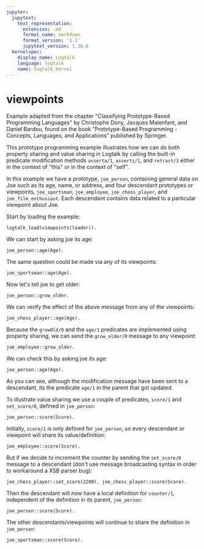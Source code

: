 ```yaml
---
jupyter:
  jupytext:
    text_representation:
      extension: .md
      format_name: markdown
      format_version: '1.1'
      jupytext_version: 1.16.6
  kernelspec:
    display_name: Logtalk
    language: logtalk
    name: logtalk_kernel
---
```


<!--
________________________________________________________________________

This file is part of Logtalk <https://logtalk.org/>  
SPDX-FileCopyrightText: 1998-2025 Paulo Moura <pmoura@logtalk.org>  
SPDX-License-Identifier: Apache-2.0

Licensed under the Apache License, Version 2.0 (the "License");
you may not use this file except in compliance with the License.
You may obtain a copy of the License at

    http://www.apache.org/licenses/LICENSE-2.0

Unless required by applicable law or agreed to in writing, software
distributed under the License is distributed on an "AS IS" BASIS,
WITHOUT WARRANTIES OR CONDITIONS OF ANY KIND, either express or implied.
See the License for the specific language governing permissions and
limitations under the License.
________________________________________________________________________
-->

# viewpoints

Example adapted from the chapter "Classifying Prototype-Based Programming
Languages" by Christophe Dony, Jacques Malenfant, and Daniel Bardou, found 
on the book "Prototype-Based Programming - Concepts, Languages, and 
Applications" published by Springer.

This prototype programming example illustrates how we can do both property 
sharing and value sharing in Logtalk by calling the built-in predicate 
modification methods `asserta/1`, `assertz/1`, and `retract/1` either in
the context of "this" or in the context of "self".

In this example we have a prototype, `joe_person`, containing general data
on Joe such as its age, name, or address, and four descendant prototypes
or viewpoints, `joe_sportsman`, `joe_employee`, `joe_chess_player`, and
`joe_film_enthusiast`. Each descendant contains data related to a particular
viewpoint about Joe.

Start by loading the example:

```logtalk
logtalk_load(viewpoints(loader)).
```

<!--
true.
-->

We can start by asking joe its age:

```logtalk
joe_person::age(Age).
```

<!--
Age = 30.
-->

The same question could be made via any of its viewpoints:

```logtalk
joe_sportsman::age(Age).
```

<!--
Age = 30
-->

Now let's tell joe to get older:

```logtalk
joe_person::grow_older.
```

<!--
true.
-->

We can verify the effect of the above message from any of the viewpoints:

```logtalk
joe_chess_player::age(Age).
```

<!--
Age = 31
-->

Because the `growOld/0` and the `age/1` predicates are implemented using 
property sharing, we can send the `grow_older/0` message to any viewpoint:

```logtalk
joe_employee::grow_older.
```

<!--
true.
-->

We can check this by asking joe its age:

```logtalk
joe_person::age(Age).
```

<!--
Age = 32
-->

As you can see, although the modification message have been sent to a 
descendant, its the predicate `age/1` in the parent that got updated.

To illustrate value sharing we use a couple of predicates, `score/1`
and `set_score/0`, defined in `joe_person`:

```logtalk
joe_person::score(Score).
```

<!--
Score = 0.
-->

Initially, `score/1` is only defined for `joe_person`, so every descendant 
or viewpoint will share its value/definition:

```logtalk
joe_employee::score(Score).
```

<!--
Score = 0.
-->

But if we decide to increment the counter by sending the `set_score/0` message
to a descendant (don't use message broadcasting syntax in order to workaround
a XSB parser bug):

```logtalk
joe_chess_player::set_score(2200), joe_chess_player::score(Score).
```

<!--
Score = 2200.
-->

Then the descendant will now have a local definition for `counter/1`,
independent of the definition in its parent, `joe_person`:

```logtalk
joe_person::score(Score).
```

<!--
Score = 0.
-->

The other descendants/viewpoints will continue to share the definition 
in `joe_person`:

```logtalk
joe_sportsman::score(Score).
```

<!--
Score = 0.
-->
